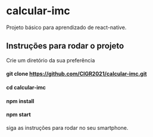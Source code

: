 # calcular-imc
Projeto básico para aprendizado de react-native.

## Instruções para rodar o projeto
Crie um diretório da sua preferência
#### git clone https://github.com/CIGR2021/calcular-imc.git
#### cd calcular-imc
#### npm install
#### npm start
siga as instruções para rodar no seu smartphone.
